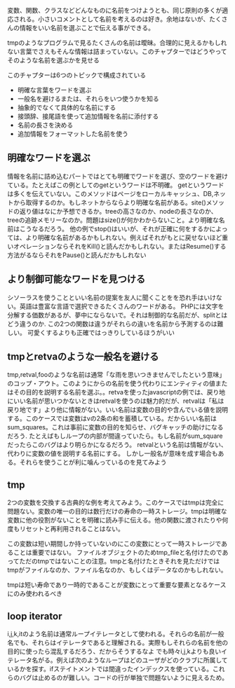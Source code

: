 変数、関数、クラスなどどんなものに名前をつけようとも、同じ原則の多くが適応される。小さいコメントとして名前を考えるのは好き。余地はないが、たくさんの情報をいい名前を選ぶことで伝える事ができる。

tmpのようなプログラムで見るたくさんの名前は曖昧。合理的に見えるかもしれない言葉でさえもそんな情報は詰まっていない。このチャプターではどうやってそのような名前を選ぶかを見せる

このチャプターは6つのトピックで構成されている

- 明確な言葉をワードを選ぶ
- 一般名を避けるまたは、それらをいつ使うかを知る
- 抽象的でなくて具体的な名前にする
- 接頭辞、接尾語を使って追加情報を名前に添付する
- 名前の長さを決める
- 追加情報をフォーマットした名前を使う
## 明確なワードを選ぶ
情報を名前に詰め込むパートではとても明確でワードを選び、空のワードを避けている。たとえばこの例としてのgetというワードは不明確。
getというワードは多くを伝えていない。このメソッドはページをローカルキャッシュ、DB,ネットから取得するのか。もしネットからならより明確な名前がある。site()メソッドの返り値はなにか予想できるか。treeの高さなのか、nodeの長さなのか、treeの追跡メモリーなのか。問題はsize()が何かわからないこと。より明確な名前はこうなるだろう。
他の例でstop()はいいが、それが正確に何をするかによっては、より明確な名前があるかもしれない。例えばそれがもとに戻せないほど重いオペレーションならそれをKill()と読んだかもしれない。またはResume()する方法がるならそれをPause()と読んだかもしれない

## より制御可能なワードを見つける
シソーラスを使うことといい名前の提案を友人に聞くことをを恐れ手はいけない。英語は豊富な言語で選択できるたくさんのワードがある。
PHPには文字を分解する価数があるが、夢中にならないで。それは制御的な名前だが、splitとはどう違うのか.
この2つの関数は違うがそれらの違いを名前から予測するのは難しい。
可愛くするよりも正確ではっきりしているほうがいい
## tmpとretvaのような一般名を避ける
tmp,retval,fooのような名前は通常「な雨を思いつきませんでしたという意味」のコップ・アウト。このようにからの名前を使う代わりにエンティティの値またはその目的を説明する名前を選ぶ。。retvaを使ったjavascriptの例では、戻り地にいい名前が思いつかないときはretvalを使うのは魅力的だが、retvalは「私は戻り地です」より他に情報がない。いい名前は変数の目的や含んでいる値を説明する。このケースでは変数はvの2条の和を蓄積している。だからいい名前はsum_squares。これは事前に変数の目的を知らせ、バグキャッチの助けになるだろう.
たとえばもしループの内部が間違っていたら。もし名前がsum_squareだったらこのバグはより明らかになるだろう。
retvalという名前は情報がない、代わりに変数の値を説明する名前にする。
しかし一般名が意味を成す場合もある。それらを使うことが利に噛んっているのを見てみよう
## tmp
2つの変数を交換する古典的な例を考えてみよう。このケースではtmpは完全に問題ない。変数の唯一の目的は数行だけの寿命の一時ストレージ。tmpは明確な変数に他の役割がないことを明確に読み手に伝える。他の関数に渡されたりや何度もリセットと再利用されることはない。

この変数は短い期間しか持っていないのにこの変数にとって一時ストレージであることは重要ではない。
ファイルオブジェクトのためtmp_fileと名付けたのであってただのtmpではないことの注意。tmpと名付けたときそれを見ただけではtmpがファイルなのか、ファイル名なのか、もしくはデータなのかもしれない。

tmpは短い寿命であり一時的であることが変数にとって重要な要素となるケースにのみ使われるべき
## loop iterator
i,j,k,itのよう名前は通常ループイテレータとして使われる。それらの名前が一般名でも、それらはイテレータであると理解される。実際もしそれらの名前を他の目的に使ったら混乱するだろう、だからそうするなよ
でも時々i,j,kよりも良いイテレータ名がる。例えば次のようなループはどのユーザがどのクラブに所属しているかを探す。ifステイトメントでは間違ったインデックスを使っている。これらのバグは止めるのが難しい。コードの行が単独で問題ないように見えるため。